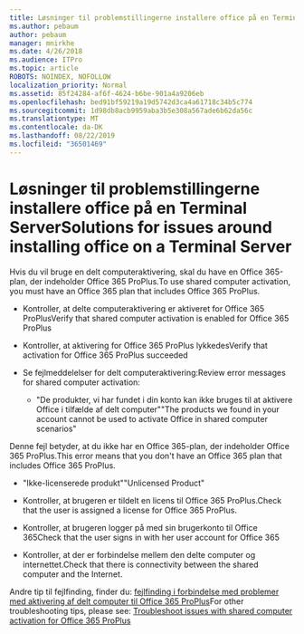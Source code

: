 ```yaml
---
title: Løsninger til problemstillingerne installere office på en Terminal Server
ms.author: pebaum
author: pebaum
manager: mnirkhe
ms.date: 4/26/2018
ms.audience: ITPro
ms.topic: article
ROBOTS: NOINDEX, NOFOLLOW
localization_priority: Normal
ms.assetid: 85f24284-af6f-4624-b6be-901a4a9206eb
ms.openlocfilehash: bed91bf59219a19d5742d3ca4a61718c34b5c774
ms.sourcegitcommit: 1d98db8acb9959aba3b5e308a567ade6b62da56c
ms.translationtype: MT
ms.contentlocale: da-DK
ms.lasthandoff: 08/22/2019
ms.locfileid: "36501469"
---
```

# <a name="solutions-for-issues-around-installing-office-on-a-terminal-server"></a><span data-ttu-id="b679d-102">Løsninger til problemstillingerne installere office på en Terminal Server</span><span class="sxs-lookup"><span data-stu-id="b679d-102">Solutions for issues around installing office on a Terminal Server</span></span>

<span data-ttu-id="b679d-103">Hvis du vil bruge en delt computeraktivering, skal du have en Office 365-plan, der indeholder Office 365 ProPlus.</span><span class="sxs-lookup"><span data-stu-id="b679d-103">To use shared computer activation, you must have an Office 365 plan that includes Office 365 ProPlus.</span></span>
  
- <span data-ttu-id="b679d-104">Kontroller, at delte computeraktivering er aktiveret for Office 365 ProPlus</span><span class="sxs-lookup"><span data-stu-id="b679d-104">Verify that shared computer activation is enabled for Office 365 ProPlus</span></span>
    
- <span data-ttu-id="b679d-105">Kontroller, at aktivering for Office 365 ProPlus lykkedes</span><span class="sxs-lookup"><span data-stu-id="b679d-105">Verify that activation for Office 365 ProPlus succeeded</span></span>
    
- <span data-ttu-id="b679d-106">Se fejlmeddelelser for delt computeraktivering:</span><span class="sxs-lookup"><span data-stu-id="b679d-106">Review error messages for shared computer activation:</span></span>
    
  - <span data-ttu-id="b679d-107">"De produkter, vi har fundet i din konto kan ikke bruges til at aktivere Office i tilfælde af delt computer"</span><span class="sxs-lookup"><span data-stu-id="b679d-107">"The products we found in your account cannot be used to activate Office in shared computer scenarios"</span></span>
  
<span data-ttu-id="b679d-108">Denne fejl betyder, at du ikke har en Office 365-plan, der indeholder Office 365 ProPlus.</span><span class="sxs-lookup"><span data-stu-id="b679d-108">This error means that you don't have an Office 365 plan that includes Office 365 ProPlus.</span></span>
    
  - <span data-ttu-id="b679d-109">"Ikke-licenserede produkt"</span><span class="sxs-lookup"><span data-stu-id="b679d-109">"Unlicensed Product"</span></span>
    
  - <span data-ttu-id="b679d-110">Kontroller, at brugeren er tildelt en licens til Office 365 ProPlus.</span><span class="sxs-lookup"><span data-stu-id="b679d-110">Check that the user is assigned a license for Office 365 ProPlus.</span></span>
    
  - <span data-ttu-id="b679d-111">Kontroller, at brugeren logger på med sin brugerkonto til Office 365</span><span class="sxs-lookup"><span data-stu-id="b679d-111">Check that the user signs in with her user account for Office 365</span></span>
    
  - <span data-ttu-id="b679d-112">Kontroller, at der er forbindelse mellem den delte computer og internettet.</span><span class="sxs-lookup"><span data-stu-id="b679d-112">Check that there is connectivity between the shared computer and the Internet.</span></span>
    
<span data-ttu-id="b679d-113">Andre tip til fejlfinding, finder du: [fejlfinding i forbindelse med problemer med aktivering af delt computer til Office 365 ProPlus](https://docs.microsoft.com/DeployOffice/troubleshoot-issues-with-shared-computer-activation-for-office-365-proplus)</span><span class="sxs-lookup"><span data-stu-id="b679d-113">For other troubleshooting tips, please see: [Troubleshoot issues with shared computer activation for Office 365 ProPlus](https://docs.microsoft.com/DeployOffice/troubleshoot-issues-with-shared-computer-activation-for-office-365-proplus)</span></span>
  


